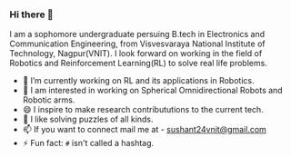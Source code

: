 ### Hi there 👋

I am a sophomore undergraduate persuing B.tech in Electronics and Communication Engineering, from Visvesvaraya National Institute of Technology, Nagpur(VNIT). I look forward on working in the field of Robotics and Reinforcement Learning(RL) to solve real life problems.

- 🔭 I’m currently working on RL and its applications in Robotics.
- 🌱 I am interested in working on Spherical Omnidirectional Robots and Robotic arms.
- 😄 I inspire to make research contribututions to the current tech.
- 💬 I like solving puzzles of all kinds.
- 📫 If you want to connect mail me at - sushant24vnit@gmail.com
- ⚡ Fun fact: `#` isn't called a hashtag.

